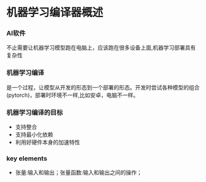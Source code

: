 # 机器学习编译器概述
### AI软件
不止需要让机器学习模型跑在电脑上，应该跑在很多设备上面,机器学习部署具有复杂性
### 机器学习编译
是一个过程，让模型从开发的形态到一个部署的形态。开发时尝试各种模型的组合(pytorch)，部署时环境不一样,比如安卓，电脑不一样。
### 机器学习编译的目标
* 支持整合
* 支持最小化依赖
* 利用好硬件本身的加速特性
### key elements
* 张量:输入和输出；张量函数:输入和输出之间的操作；